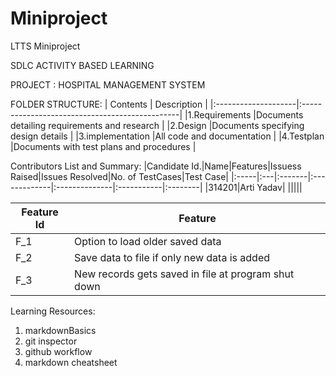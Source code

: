 # Miniproject
LTTS Miniproject 
 
SDLC ACTIVITY BASED LEARNING

PROJECT : HOSPITAL MANAGEMENT SYSTEM

FOLDER STRUCTURE:
  |      Contents        |            Description                         |
  |:--------------------|:-----------------------------------------------|
  |1.Requirements       |Documents detailing requirements and research   |
  |2.Design             |Documents specifying design details             |
  |3.implementation     |All code and documentation                      |
  |4.Testplan           |Documents with test plans and procedures        |
  
Contributors List and Summary:
|Candidate Id.|Name|Features|Issuess Raised|Issues Resolved|No. of TestCases|Test Case|
|:-----|:---|:-------|:-------------|:--------------|:-----------|:--------|
|314201|Arti Yadav| |||||

 |Feature Id	|Feature|
 |--------------|-------|
|F_1	|Option to load older saved data|
|F_2	|Save data to file if only new data is added|
|F_3	|New records gets saved in file at program shut down|


Learning Resources:
 1. markdownBasics
 2. git inspector
 3. github workflow
 4. markdown cheatsheet
